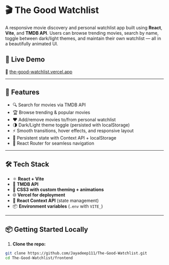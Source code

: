 # 🎬 The Good Watchlist

A responsive movie discovery and personal watchlist app built using **React**, **Vite**, and **TMDB API**. Users can browse trending movies, search by name, toggle between dark/light themes, and maintain their own watchlist — all in a beautifully animated UI.

## 🚀 Live Demo

🔗 [the-good-watchlist.vercel.app](https://the-good-watchlist.vercel.app)

---

## 🧠 Features

- 🔍 Search for movies via TMDB API
- 🏆 Browse trending & popular movies
- ❤️ Add/remove movies to/from personal watchlist
- 🌗 Dark/Light theme toggle (persisted with localStorage)
- ⚡ Smooth transitions, hover effects, and responsive layout
- 📁 Persistent state with Context API + localStorage
- 🧭 React Router for seamless navigation

---

## 🛠️ Tech Stack

- ⚛️ **React + Vite**
- 🎥 **TMDB API**
- 💅 **CSS3 with custom theming + animations**
- 🌐 **Vercel for deployment**
- 🧠 **React Context API** (state management)
- 📦 **Environment variables** (`.env` with `VITE_`)

---

## 📦 Getting Started Locally

1. **Clone the repo:**

```bash
git clone https://github.com/Jayadeep111/The-Good-Watchlist.git
cd The-Good-Watchlist/frontend
